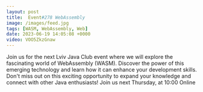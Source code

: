 ```yaml
---
layout: post
title:  Event#278 WebAssembly
image: /images/feed.jpg
tags: [WASM, WebAssembly, Web]
date: 2023-06-19 14:05:08 +0000
video: VOO5ZkzGnaw
---
```


Join us for the next Lviv Java Club event where we will explore the fascinating world of WebAssembly (WASM). Discover the power of this emerging technology and learn how it can enhance your development skills. Don't miss out on this exciting opportunity to expand your knowledge and connect with other Java enthusiasts!
Join us next Thursday, at 10:00 Online

